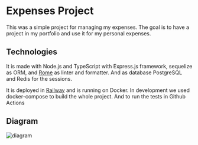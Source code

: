 # Expenses Project

This was a simple project for managing my expenses.
The goal is to have a project in my portfolio and use it for my personal expenses.

## Technologies

It is made with Node.js and TypeScript with Express.js framework, sequelize as ORM,
and [Rome](rome.tools) as linter and formatter. And as database PostgreSQL and Redis for the sessions.

It is deployed in [Railway](railway.app) and is running on Docker.
In development we used docker-compose to build the whole project. And to run the tests in Github Actions

## Diagram

![diagram](https://github.com/BasileusErwin/expenses-project/tree/main/.github/assets/expenses-project.svg)

